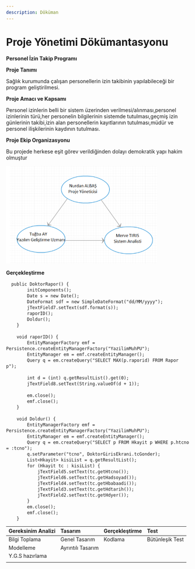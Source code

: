 ```yaml
---
description: Döküman
---
```


# Proje Yönetimi Dökümantasyonu

**Personel İzin Takip Programı**

**Proje Tanımı** 

Sağlık kurumunda çalışan personellerin izin takibinin yapılabileceği bir program geliştirilmesi.

 **Proje Amacı ve Kapsamı** 

Personel izinlerin belli bir sistem üzerinden verilmesi/alınması,personel izinlerinin türü,her personelin bilgilerinin sistemde tutulması,geçmiş izin günlerinin takibi,izin alan personellerin kayıtlarının tutulması,müdür ve personel ilişkilerinin kaydının tutulması. 

**Proje Ekip Organizasyonu** 

Bu projede herkese eşit görev verildiğinden dolayı demokratik yapı hakim olmuştur

![&#x15E;ekil:1.0](.gitbook/assets/pm.PNG)

**Gerçekleştirme**

```text
  public DoktorRapor() {
        initComponents();
        Date s = new Date();
        DateFormat sdf = new SimpleDateFormat("dd/MM/yyyy");
        jTextField7.setText(sdf.format(s));
        raporID();
        Doldur();
    }

    void raporID() {
        EntityManagerFactory emf = Persistence.createEntityManagerFactory("YazilimMuhPU");
        EntityManager em = emf.createEntityManager();
        Query q = em.createQuery("SELECT MAX(p.raporid) FROM Rapor p");

        int d = (int) q.getResultList().get(0);
        jTextField8.setText(String.valueOf(d + 1));

        em.close();
        emf.close();
    }

    void Doldur() {
        EntityManagerFactory emf = Persistence.createEntityManagerFactory("YazilimMuhPU");
        EntityManager em = emf.createEntityManager();
        Query q = em.createQuery("SELECT p FROM Hkayit p WHERE p.htcno = :tcno");
        q.setParameter("tcno", DoktorGirisEkrani.tcGonder);
        List<Hkayit> kisiList = q.getResultList();
        for (Hkayit tc : kisiList) {
            jTextField5.setText(tc.getHtcno());
            jTextField6.setText(tc.getHadsoyad());
            jTextField4.setText(tc.getHbabaadi());
            jTextField3.setText(tc.getHdtarih());
            jTextField2.setText(tc.getHdyer());
        }
        em.close();
        emf.close();
    }
```

| Gereksinim Analizi | Tasarım | Gerçekleştirme | Test |
| :--- | :--- | :--- | :--- |
| Bilgi Toplama | Genel Tasarım | Kodlama | Bütünleşik Test |
| Modelleme | Ayrıntılı Tasarım |  |  |
| Y.G.S hazırlama |  |  |  |
|  |  |  |  |


